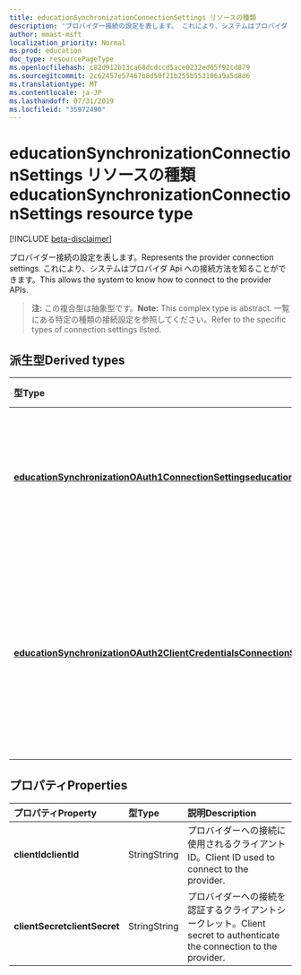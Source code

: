 ```yaml
---
title: educationSynchronizationConnectionSettings リソースの種類
description: 'プロバイダー接続の設定を表します。 これにより、システムはプロバイダ Api への接続方法を知ることができます。 '
author: mmast-msft
localization_priority: Normal
ms.prod: education
doc_type: resourcePageType
ms.openlocfilehash: c82d912b13ca68dcdccd5ace0232ed65f92cd879
ms.sourcegitcommit: 2c62457e57467b8d50f21b255b553106a9a5d8d6
ms.translationtype: MT
ms.contentlocale: ja-JP
ms.lasthandoff: 07/31/2019
ms.locfileid: "35972490"
---
```

# <a name="educationsynchronizationconnectionsettings-resource-type"></a><span data-ttu-id="54458-104">educationSynchronizationConnectionSettings リソースの種類</span><span class="sxs-lookup"><span data-stu-id="54458-104">educationSynchronizationConnectionSettings resource type</span></span>

[!INCLUDE [beta-disclaimer](../../includes/beta-disclaimer.md)]

<span data-ttu-id="54458-105">プロバイダー接続の設定を表します。</span><span class="sxs-lookup"><span data-stu-id="54458-105">Represents the provider connection settings.</span></span> <span data-ttu-id="54458-106">これにより、システムはプロバイダ Api への接続方法を知ることができます。</span><span class="sxs-lookup"><span data-stu-id="54458-106">This allows the system to know how to connect to the provider APIs.</span></span> 

> <span data-ttu-id="54458-107">**注:** この複合型は抽象型です。</span><span class="sxs-lookup"><span data-stu-id="54458-107">**Note:** This complex type is abstract.</span></span> <span data-ttu-id="54458-108">一覧にある特定の種類の接続設定を参照してください。</span><span class="sxs-lookup"><span data-stu-id="54458-108">Refer to the specific types of connection settings listed.</span></span>

## <a name="derived-types"></a><span data-ttu-id="54458-109">派生型</span><span class="sxs-lookup"><span data-stu-id="54458-109">Derived types</span></span>
| <span data-ttu-id="54458-110">型</span><span class="sxs-lookup"><span data-stu-id="54458-110">Type</span></span> | <span data-ttu-id="54458-111">説明</span><span class="sxs-lookup"><span data-stu-id="54458-111">Description</span></span> | 
|:-|:-|
| [<span data-ttu-id="54458-112">**educationSynchronizationOAuth1ConnectionSettings**</span><span class="sxs-lookup"><span data-stu-id="54458-112">**educationSynchronizationOAuth1ConnectionSettings**</span></span>](educationsynchronizationoauth1connectionsettings.md) | <span data-ttu-id="54458-113">この型を使用して、OAuth1 の接続設定を提供します。</span><span class="sxs-lookup"><span data-stu-id="54458-113">Use this type to provide OAuth1 connection settings.</span></span> |
| [<span data-ttu-id="54458-114">**educationSynchronizationOAuth2ClientCredentialsConnectionSettings**</span><span class="sxs-lookup"><span data-stu-id="54458-114">**educationSynchronizationOAuth2ClientCredentialsConnectionSettings**</span></span>](educationsynchronizationoauth2clientcredentialsconnectionsettings.md) | <span data-ttu-id="54458-115">この種類を使用して、OAuth2 クライアント資格情報の付与に接続設定を提供します。</span><span class="sxs-lookup"><span data-stu-id="54458-115">Use this type to provide OAuth2 Client Credentials Grant connection settings.</span></span> |

## <a name="properties"></a><span data-ttu-id="54458-116">プロパティ</span><span class="sxs-lookup"><span data-stu-id="54458-116">Properties</span></span>

| <span data-ttu-id="54458-117">プロパティ</span><span class="sxs-lookup"><span data-stu-id="54458-117">Property</span></span> | <span data-ttu-id="54458-118">型</span><span class="sxs-lookup"><span data-stu-id="54458-118">Type</span></span> | <span data-ttu-id="54458-119">説明</span><span class="sxs-lookup"><span data-stu-id="54458-119">Description</span></span> |
|:-|:-|:-|
| <span data-ttu-id="54458-120">**clientId**</span><span class="sxs-lookup"><span data-stu-id="54458-120">**clientId**</span></span> | <span data-ttu-id="54458-121">String</span><span class="sxs-lookup"><span data-stu-id="54458-121">String</span></span> |  <span data-ttu-id="54458-122">プロバイダーへの接続に使用されるクライアント ID。</span><span class="sxs-lookup"><span data-stu-id="54458-122">Client ID used to connect to the provider.</span></span> |
| <span data-ttu-id="54458-123">**clientSecret**</span><span class="sxs-lookup"><span data-stu-id="54458-123">**clientSecret**</span></span> | <span data-ttu-id="54458-124">String</span><span class="sxs-lookup"><span data-stu-id="54458-124">String</span></span> |  <span data-ttu-id="54458-125">プロバイダーへの接続を認証するクライアントシークレット。</span><span class="sxs-lookup"><span data-stu-id="54458-125">Client secret to authenticate the connection to the provider.</span></span> |
